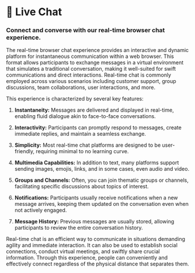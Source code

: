 # 💬 Live Chat
### Connect and converse with our real-time browser chat experience.

The real-time browser chat experience provides an interactive and dynamic platform for instantaneous communication within a web browser. This format allows participants to exchange messages in a virtual environment that simulates a traditional conversation, making it well-suited for swift communications and direct interactions. Real-time chat is commonly employed across various scenarios including customer support, group discussions, team collaborations, user interactions, and more.

This experience is characterized by several key features:

1. **Instantaneity:** Messages are delivered and displayed in real-time, enabling fluid dialogue akin to face-to-face conversations.

2. **Interactivity:** Participants can promptly respond to messages, create immediate replies, and maintain a seamless exchange.

3. **Simplicity:** Most real-time chat platforms are designed to be user-friendly, requiring minimal to no learning curve.

4. **Multimedia Capabilities:** In addition to text, many platforms support sending images, emojis, links, and in some cases, even audio and video.

5. **Groups and Channels:** Often, you can join thematic groups or channels, facilitating specific discussions about topics of interest.

6. **Notifications:** Participants usually receive notifications when a new message arrives, keeping them updated on the conversation even when not actively engaged.

7. **Message History:** Previous messages are usually stored, allowing participants to review the entire conversation history.

Real-time chat is an efficient way to communicate in situations demanding agility and immediate interaction. It can also be used to establish social connections, conduct virtual meetings, and swiftly share crucial information. Through this experience, people can conveniently and effectively connect regardless of the physical distance that separates them.
